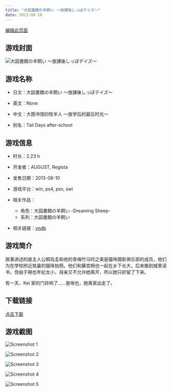```yaml
---
title: "大図書館の羊飼い ～放課後しっぽデイズ～"
date: 2013-08-10
---
```

[编辑此页面](https://github.com/ACG-3/ADV3-source/blob/main/source/_posts/games/%E5%A4%A7%E5%9B%B3%E6%9B%B8%E9%A4%A8%E3%81%AE%E7%BE%8A%E9%A3%BC%E3%81%84%20%EF%BD%9E%E6%94%BE%E8%AA%B2%E5%BE%8C%E3%81%97%E3%81%A3%E3%81%BD%E3%83%87%E3%82%A4%E3%82%BA%EF%BD%9E.md)

## 游戏封面

![大図書館の羊飼い ～放課後しっぽデイズ～](https%3A//pan.timero.xyz/onedrive/img_lib_001/%E5%A4%A7%E5%9B%B3%E6%9B%B8%E9%A4%A8%E3%81%AE%E7%BE%8A%E9%A3%BC%E3%81%84%20%EF%BD%9E%E6%94%BE%E8%AA%B2%E5%BE%8C%E3%81%97%E3%81%A3%E3%81%BD%E3%83%87%E3%82%A4%E3%82%BA%EF%BD%9E_cover.avif)


## 游戏名称

- 日文：大図書館の羊飼い ～放課後しっぽデイズ～
- 英文：None
- 中文：大图书馆的牧羊人 ～放学后的最后时光～

- 别名：Tail Days after-school


## 游戏信息

- 时长：2.23 h
- 开发者：AUGUST, Regista
- 发售日期：2013-08-10
- 游戏平台：win, ps4, psv, swi
- 相关作品：
   - 角色：大図書館の羊飼い -Dreaming Sheep-
   - 系列：大図書館の羊飼い

- 相关链接：[vndb](https://vndb.org/v12600)


## 游戏简介

故事讲述的是主人公桐岛圭和他的青梅竹马时之美是猫咪摄影俱乐部的成员，他们为在学校附近筑巢的猫咪拍照。他们和藤宫朔也一起在乡下长大，后来搬到城里读书，但由于朔也年纪太小，母亲又不允许她离开，所以她只好留了下来。

有一天，Kei 家的门铃响了......是咲也，她离家出走了。


## 下载链接

[点击下载](https://pan.timero.xyz/onedrive/adv_lib_001/%E5%A4%A7%E5%9B%B3%E6%9B%B8%E9%A4%A8%E3%81%AE%E7%BE%8A%E9%A3%BC%E3%81%84%20%EF%BD%9E%E6%94%BE%E8%AA%B2%E5%BE%8C%E3%81%97%E3%81%A3%E3%81%BD%E3%83%87%E3%82%A4%E3%82%BA%EF%BD%9E)


## 游戏截图


![Screenshot 1](https%3A//pan.timero.xyz/onedrive/img_lib_001/%E5%A4%A7%E5%9B%B3%E6%9B%B8%E9%A4%A8%E3%81%AE%E7%BE%8A%E9%A3%BC%E3%81%84%20%EF%BD%9E%E6%94%BE%E8%AA%B2%E5%BE%8C%E3%81%97%E3%81%A3%E3%81%BD%E3%83%87%E3%82%A4%E3%82%BA%EF%BD%9E_Screenshot_1.avif)

![Screenshot 2](https%3A//pan.timero.xyz/onedrive/img_lib_001/%E5%A4%A7%E5%9B%B3%E6%9B%B8%E9%A4%A8%E3%81%AE%E7%BE%8A%E9%A3%BC%E3%81%84%20%EF%BD%9E%E6%94%BE%E8%AA%B2%E5%BE%8C%E3%81%97%E3%81%A3%E3%81%BD%E3%83%87%E3%82%A4%E3%82%BA%EF%BD%9E_Screenshot_2.avif)

![Screenshot 3](https%3A//pan.timero.xyz/onedrive/img_lib_001/%E5%A4%A7%E5%9B%B3%E6%9B%B8%E9%A4%A8%E3%81%AE%E7%BE%8A%E9%A3%BC%E3%81%84%20%EF%BD%9E%E6%94%BE%E8%AA%B2%E5%BE%8C%E3%81%97%E3%81%A3%E3%81%BD%E3%83%87%E3%82%A4%E3%82%BA%EF%BD%9E_Screenshot_3.avif)

![Screenshot 4](https%3A//pan.timero.xyz/onedrive/img_lib_001/%E5%A4%A7%E5%9B%B3%E6%9B%B8%E9%A4%A8%E3%81%AE%E7%BE%8A%E9%A3%BC%E3%81%84%20%EF%BD%9E%E6%94%BE%E8%AA%B2%E5%BE%8C%E3%81%97%E3%81%A3%E3%81%BD%E3%83%87%E3%82%A4%E3%82%BA%EF%BD%9E_Screenshot_4.avif)

![Screenshot 5](https%3A//pan.timero.xyz/onedrive/img_lib_001/%E5%A4%A7%E5%9B%B3%E6%9B%B8%E9%A4%A8%E3%81%AE%E7%BE%8A%E9%A3%BC%E3%81%84%20%EF%BD%9E%E6%94%BE%E8%AA%B2%E5%BE%8C%E3%81%97%E3%81%A3%E3%81%BD%E3%83%87%E3%82%A4%E3%82%BA%EF%BD%9E_Screenshot_5.avif)

